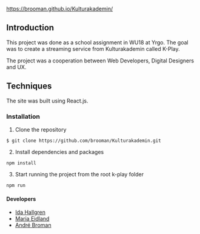 https://brooman.github.io/Kulturakademin/

## Introduction

This project was done as a school assignment in WU18 at Yrgo. The goal was to create a streaming service from Kulturakademin called K-Play.

The project was a cooperation between Web Developers, Digital Designers and UX.

## Techniques

The site was built using React.js.

### Installation

1. Clone the repository

```
$ git clone https://github.com/brooman/Kulturakademin.git
```

2. Install dependencies and packages

```
npm install
```

3. Start running the project from the root k-play folder

```
npm run
```

#### Developers

- [Ida Hallgren](https://github.com/idahal)
- [Maria Eidland](https://github.com/mariaeid)
- [André Broman](https://github.com/brooman)
